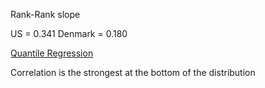 ---
---

Rank-Rank slope

US = 0.341
Denmark = 0.180

[Quantile Regression](Quantile%20Regression.md)

Correlation is the strongest at the bottom of the distribution

